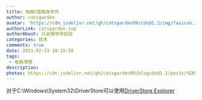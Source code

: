 ```yaml
---
title: 电脑C盘瘦身软件
author: catsgarden
avatar: 'https://cdn.jsdelivr.net/gh/catsgarden99/cdn@1.3/img/favicon.ico'
authorLink: catsgarden.top
authorAbout: 只会喊咩夸贴贴
categories: 技术
comments: true
date: 2021-02-23 18:15:59
tags:
 - 电脑清理
description:
photos: https://cdn.jsdelivr.net/gh/catsgarden99/blogcdn@1.1/posts/%E6%96%87%E7%AB%A0%E9%BB%98%E8%AE%A4.jpg
---
```

对于C:\Windows\System32\DriverStore可以使用[DriverStore Explorer](https://github.com/lostindark/DriverStoreExplorer/releases)



